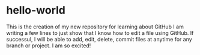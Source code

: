 # hello-world
This is the creation of my new repository for learning about GitHub
I am writing a few lines to just show that I know how to edit a file using GitHub. If successul, I will be able to add, edit, delete, commit files at anytime for any branch or project. I am so excited!
